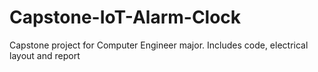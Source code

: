 # Capstone-IoT-Alarm-Clock
Capstone project for Computer Engineer major. Includes code, electrical layout and report
